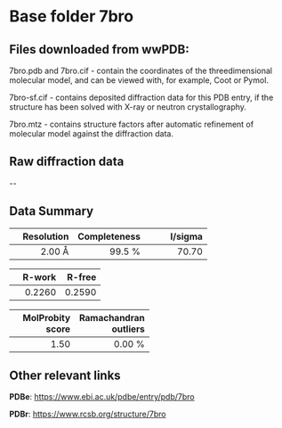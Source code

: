 # Base folder 7bro

## Files downloaded from wwPDB:

7bro.pdb and 7bro.cif - contain the coordinates of the threedimensional molecular model, and can be viewed with, for example, Coot or Pymol.

7bro-sf.cif - contains deposited diffraction data for this PDB entry, if the structure has been solved with X-ray or neutron crystallography.

7bro.mtz - contains structure factors after automatic refinement of molecular model against the diffraction data.

## Raw diffraction data

--<br> 

## Data Summary
|   | Resolution | Completeness| I/sigma |
|---|-------------:|----------------:|--------------:|
|   |2.00 Å|99.5  %|<img width=50/>70.70|

|   | **R-work**| **R-free**   
|---|-------------:|----------------:|           
||  0.2260|  0.2590|

|   |**MolProbity<br>score**| **Ramachandran<br>outliers** 
|---|-------------:|----------------:|
||  1.50|  0.00 %|

 

 



## Other relevant links 
**PDBe**:  https://www.ebi.ac.uk/pdbe/entry/pdb/7bro
 
**PDBr**: https://www.rcsb.org/structure/7bro 

